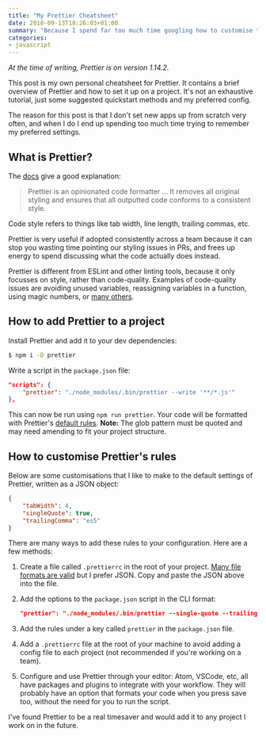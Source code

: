 ```yaml
---
title: "My Prettier Cheatsheet"
date: 2018-09-13T18:26:03+01:00
summary: "Because I spend far too much time googling how to customise the options each time I add it to a new project."
categories:
- javascript
---
```


_At the time of writing, Prettier is on version 1.14.2._

This post is my own personal cheatsheet for Prettier. It contains a brief overview of Prettier and how to set it up on a project. It's not an exhaustive tutorial, just some suggested quickstart methods and my preferred config.

The reason for this post is that I don't set new apps up from scratch very often, and when I do I end up spending too much time trying to remember my preferred settings.

## What is Prettier?

The [docs](https://prettier.io/docs/en/index.html) give a good explanation:

> Prettier is an opinionated code formatter … It removes all original styling and ensures that all outputted code conforms to a consistent style.

Code style refers to things like tab width, line length, trailing commas, etc.

Prettier is very useful if adopted consistently across a team because it can stop you wasting time pointing our styling issues in PRs, and frees up energy to spend discussing what the code actually does instead.

Prettier is different from ESLint and other linting tools, because it only focusses on style, rather than code-quality. Examples of code-quality issues are avoiding unused variables, reassigning variables in a function, using magic numbers, or [many others](https://eslint.org/docs/rules/).

## How to add Prettier to a project

Install Prettier and add it to your dev dependencies:

```bash
$ npm i -D prettier
```

Write a script in the `package.json` file:

```json
"scripts": {
    "prettier": "./node_modules/.bin/prettier --write '**/*.js'"
},
```

This can now be run using `npm run prettier`. Your code will be formatted with Prettier's [default rules](https://prettier.io/docs/en/options.html). **Note:** The glob pattern must be quoted and may need amending to fit your project structure.

## How to customise Prettier's rules

Below are some customisations that I like to make to the default settings of Prettier, written as a JSON object:

```json
{
    "tabWidth": 4,
    "singleQuote": true,
    "trailingComma": "es5"
}
```

There are many ways to add these rules to your configuration. Here are a few methods:

1. Create a file called `.prettierrc` in the root of your project. [Many file formats are valid](https://prettier.io/docs/en/configuration.html) but I prefer JSON. Copy and paste the JSON above into the file.
2. Add the options to the `package.json` script in the CLI format:

    ```json
    "prettier": "./node_modules/.bin/prettier --single-quote --trailing-comma es5 --tab-width 4 --write '*.js'"
    ```

3. Add the rules under a key called `prettier` in the `package.json` file.
4. Add a `.prettierrc` file at the root of your machine to avoid adding a config file to each project (not recommended if you're working on a team).
5. Configure and use Prettier through your editor: Atom, VSCode, etc, all have packages and plugins to integrate with your workflow. They will probably have an option that formats your code when you press save too, without the need for you to run the script.

I've found Prettier to be a real timesaver and would add it to any project I work on in the future.
